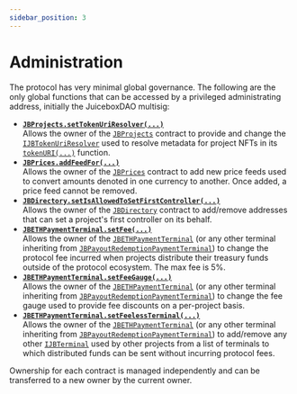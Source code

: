 ```yaml
---
sidebar_position: 3
---
```

# Administration

The protocol has very minimal global governance. The following are the only global functions that can be accessed by a privileged administrating address, initially the JuiceboxDAO multisig:

* **[`JBProjects.setTokenUriResolver(...)`](/api/contracts/jbprojects/write/settokenuriresolver.md)**<br/>
  Allows the owner of the [`JBProjects`](/api/contracts/jbprojects/README.md) contract to provide and change the [`IJBTokenUriResolver`](/api/interfaces/ijbtokenuriresolver.md) used to resolve metadata for project NFTs in its [`tokenURI(...)`](/api/contracts/jbprojects/read/tokenuri.md) function.
  <br/>
* **[`JBPrices.addFeedFor(...)`](/api/contracts/jbprices/write/addfeed.md)**<br/>
  Allows the owner of the [`JBPrices`](/api/contracts/jbprices/README.md) contract to add new price feeds used to convert amounts denoted in one currency to another. Once added, a price feed cannot be removed.
  <br/>
* **[`JBDirectory.setIsAllowedToSetFirstController(...)`](/api/contracts/jbdirectory/write/setisallowedtosetfirstcontroller.md)**<br/>
  Allows the owner of the [`JBDirectory`](/api/contracts/jbdirectory/README.md) contract to add/remove addresses that can set a project's first controller on its behalf. 
  <br/>
* **[`JBETHPaymentTerminal.setFee(...)`](/api/contracts/or-abstract/jbpayoutredemptionpaymentterminal/write/setfee.md)**<br/>
  Allows the owner of the [`JBETHPaymentTerminal`](/api/contracts/or-payment-terminals/jbethpaymentterminal/README.md) (or any other terminal inheriting from [`JBPayoutRedemptionPaymentTerminal`](/api/contracts/or-abstract/jbpayoutredemptionpaymentterminal/README.md)) to change the protocol fee incurred when projects distribute their treasury funds outside of the protocol ecosystem. The max fee is 5%.
  <br/>
* **[`JBETHPaymentTerminal.setFeeGauge(...)`](/api/contracts/or-abstract/jbpayoutredemptionpaymentterminal/write/setfeegauge.md)**<br/>
  Allows the owner of the [`JBETHPaymentTerminal`](/api/contracts/or-payment-terminals/jbethpaymentterminal/README.md) (or any other terminal inheriting from [`JBPayoutRedemptionPaymentTerminal`](/api/contracts/or-abstract/jbpayoutredemptionpaymentterminal/README.md)) to change the fee gauge used to provide fee discounts on a per-project basis. 
  <br/>
* **[`JBETHPaymentTerminal.setFeelessTerminal(...)`](/api/contracts/or-abstract/jbpayoutredemptionpaymentterminal/write/setfeelessterminal.md)**<br/>
  Allows the owner of the [`JBETHPaymentTerminal`](/api/contracts/or-payment-terminals/jbethpaymentterminal/README.md) (or any other terminal inheriting from [`JBPayoutRedemptionPaymentTerminal`](/api/contracts/or-abstract/jbpayoutredemptionpaymentterminal/README.md)) to add/remove any other [`IJBTerminal`](/api/interfaces/ijbpaymentterminal.md) used by other projects from a list of terminals to which distributed funds can be sent without incurring protocol fees. 
  <br/>

Ownership for each contract is managed independently and can be transferred to a new owner by the current owner.
